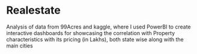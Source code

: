 # Realestate
Analysis of data from 99Acres and kaggle, where I used PowerBI to create interactive dashboards for showcasing the correlation with Property characteristics with its pricing (in Lakhs), both state wise along with the main cities
